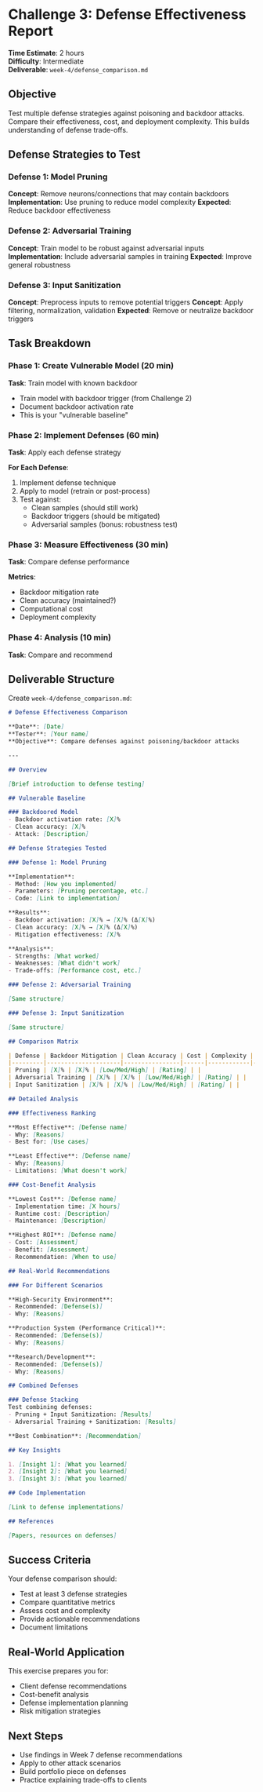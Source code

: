 # Challenge 3: Defense Effectiveness Report

**Time Estimate**: 2 hours  
**Difficulty**: Intermediate  
**Deliverable**: `week-4/defense_comparison.md`

## Objective

Test multiple defense strategies against poisoning and backdoor attacks. Compare their effectiveness, cost, and deployment complexity. This builds understanding of defense trade-offs.

## Defense Strategies to Test

### Defense 1: Model Pruning
**Concept**: Remove neurons/connections that may contain backdoors
**Implementation**: Use pruning to reduce model complexity
**Expected**: Reduce backdoor effectiveness

### Defense 2: Adversarial Training
**Concept**: Train model to be robust against adversarial inputs
**Implementation**: Include adversarial samples in training
**Expected**: Improve general robustness

### Defense 3: Input Sanitization
**Concept**: Preprocess inputs to remove potential triggers
**Concept**: Apply filtering, normalization, validation
**Expected**: Remove or neutralize backdoor triggers

## Task Breakdown

### Phase 1: Create Vulnerable Model (20 min)

**Task**: Train model with known backdoor
- Train model with backdoor trigger (from Challenge 2)
- Document backdoor activation rate
- This is your "vulnerable baseline"

### Phase 2: Implement Defenses (60 min)

**Task**: Apply each defense strategy

**For Each Defense**:
1. Implement defense technique
2. Apply to model (retrain or post-process)
3. Test against:
   - Clean samples (should still work)
   - Backdoor triggers (should be mitigated)
   - Adversarial samples (bonus: robustness test)

### Phase 3: Measure Effectiveness (30 min)

**Task**: Compare defense performance

**Metrics**:
- Backdoor mitigation rate
- Clean accuracy (maintained?)
- Computational cost
- Deployment complexity

### Phase 4: Analysis (10 min)

**Task**: Compare and recommend

## Deliverable Structure

Create `week-4/defense_comparison.md`:

```markdown
# Defense Effectiveness Comparison

**Date**: [Date]  
**Tester**: [Your name]  
**Objective**: Compare defenses against poisoning/backdoor attacks

---

## Overview

[Brief introduction to defense testing]

## Vulnerable Baseline

### Backdoored Model
- Backdoor activation rate: [X]%
- Clean accuracy: [X]%
- Attack: [Description]

## Defense Strategies Tested

### Defense 1: Model Pruning

**Implementation**:
- Method: [How you implemented]
- Parameters: [Pruning percentage, etc.]
- Code: [Link to implementation]

**Results**:
- Backdoor activation: [X]% → [X]% (Δ[X]%)
- Clean accuracy: [X]% → [X]% (Δ[X]%)
- Mitigation effectiveness: [X]%

**Analysis**:
- Strengths: [What worked]
- Weaknesses: [What didn't work]
- Trade-offs: [Performance cost, etc.]

### Defense 2: Adversarial Training

[Same structure]

### Defense 3: Input Sanitization

[Same structure]

## Comparison Matrix

| Defense | Backdoor Mitigation | Clean Accuracy | Cost | Complexity | Winner |
|---------|---------------------|----------------|------|------------|--------|
| Pruning | [X]% | [X]% | [Low/Med/High] | [Rating] | |
| Adversarial Training | [X]% | [X]% | [Low/Med/High] | [Rating] | |
| Input Sanitization | [X]% | [X]% | [Low/Med/High] | [Rating] | |

## Detailed Analysis

### Effectiveness Ranking

**Most Effective**: [Defense name]
- Why: [Reasons]
- Best for: [Use cases]

**Least Effective**: [Defense name]
- Why: [Reasons]
- Limitations: [What doesn't work]

### Cost-Benefit Analysis

**Lowest Cost**: [Defense name]
- Implementation time: [X hours]
- Runtime cost: [Description]
- Maintenance: [Description]

**Highest ROI**: [Defense name]
- Cost: [Assessment]
- Benefit: [Assessment]
- Recommendation: [When to use]

## Real-World Recommendations

### For Different Scenarios

**High-Security Environment**:
- Recommended: [Defense(s)]
- Why: [Reasons]

**Production System (Performance Critical)**:
- Recommended: [Defense(s)]
- Why: [Reasons]

**Research/Development**:
- Recommended: [Defense(s)]
- Why: [Reasons]

## Combined Defenses

### Defense Stacking
Test combining defenses:
- Pruning + Input Sanitization: [Results]
- Adversarial Training + Sanitization: [Results]

**Best Combination**: [Recommendation]

## Key Insights

1. [Insight 1]: [What you learned]
2. [Insight 2]: [What you learned]
3. [Insight 3]: [What you learned]

## Code Implementation

[Link to defense implementations]

## References

[Papers, resources on defenses]
```

## Success Criteria

Your defense comparison should:
- Test at least 3 defense strategies
- Compare quantitative metrics
- Assess cost and complexity
- Provide actionable recommendations
- Document limitations

## Real-World Application

This exercise prepares you for:
- Client defense recommendations
- Cost-benefit analysis
- Defense implementation planning
- Risk mitigation strategies

## Next Steps

- Use findings in Week 7 defense recommendations
- Apply to other attack scenarios
- Build portfolio piece on defenses
- Practice explaining trade-offs to clients

